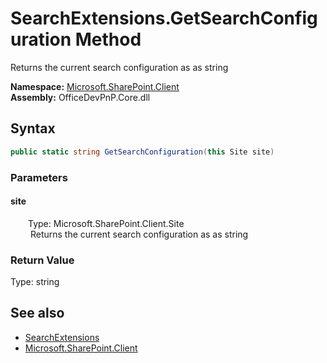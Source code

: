 # SearchExtensions.GetSearchConfiguration Method  
 Returns the current search configuration as as string   

**Namespace:** [Microsoft.SharePoint.Client](Microsoft.SharePoint.Client.md)  
**Assembly:** OfficeDevPnP.Core.dll  
## Syntax
```C#
public static string GetSearchConfiguration(this Site site)
```
### Parameters
#### site  
&emsp;&emsp;Type: Microsoft.SharePoint.Client.Site  
&emsp;&emsp; Returns the current search configuration as as string   

  

### Return Value
Type: string  
  


## See also
- [SearchExtensions](Microsoft.SharePoint.Client.SearchExtensions.md) 
- [Microsoft.SharePoint.Client](Microsoft.SharePoint.Client.md) 
